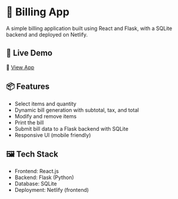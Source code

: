 # 🧾 Billing App

A simple billing application built using React and Flask, with a SQLite backend and deployed on Netlify.

## 🚀 Live Demo

🔗 [View App](https://billing1.netlify.app)

## 📦 Features

- Select items and quantity
- Dynamic bill generation with subtotal, tax, and total
- Modify and remove items
- Print the bill
- Submit bill data to a Flask backend with SQLite
- Responsive UI (mobile friendly)

## 🖼️ Tech Stack

- Frontend: React.js
- Backend: Flask (Python)
- Database: SQLite
- Deployment: Netlify (frontend)

